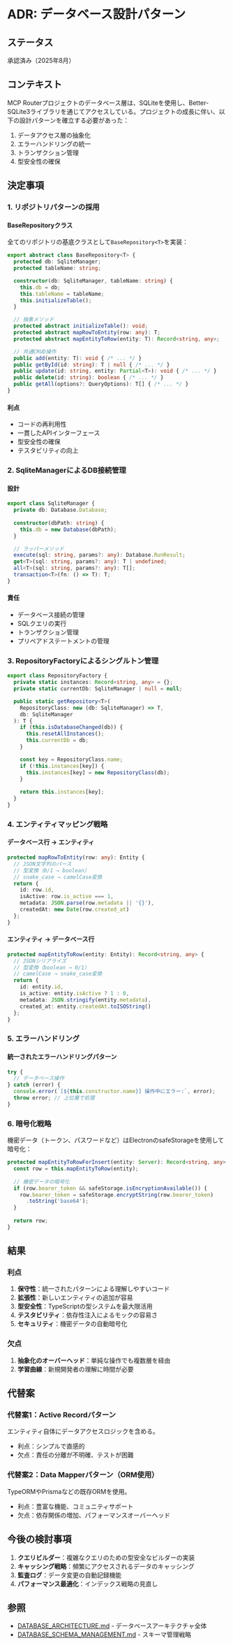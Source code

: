 # ADR: データベース設計パターン

## ステータス
承認済み（2025年8月）

## コンテキスト
MCP Routerプロジェクトのデータベース層は、SQLiteを使用し、Better-SQLite3ライブラリを通じてアクセスしている。プロジェクトの成長に伴い、以下の設計パターンを確立する必要があった：

1. データアクセス層の抽象化
2. エラーハンドリングの統一
3. トランザクション管理
4. 型安全性の確保

## 決定事項

### 1. リポジトリパターンの採用

#### BaseRepositoryクラス
全てのリポジトリの基底クラスとして`BaseRepository<T>`を実装：

```typescript
export abstract class BaseRepository<T> {
  protected db: SqliteManager;
  protected tableName: string;

  constructor(db: SqliteManager, tableName: string) {
    this.db = db;
    this.tableName = tableName;
    this.initializeTable();
  }

  // 抽象メソッド
  protected abstract initializeTable(): void;
  protected abstract mapRowToEntity(row: any): T;
  protected abstract mapEntityToRow(entity: T): Record<string, any>;

  // 共通CRUD操作
  public add(entity: T): void { /* ... */ }
  public getById(id: string): T | null { /* ... */ }
  public update(id: string, entity: Partial<T>): void { /* ... */ }
  public delete(id: string): boolean { /* ... */ }
  public getAll(options?: QueryOptions): T[] { /* ... */ }
}
```

#### 利点
- コードの再利用性
- 一貫したAPIインターフェース
- 型安全性の確保
- テスタビリティの向上

### 2. SqliteManagerによるDB接続管理

#### 設計
```typescript
export class SqliteManager {
  private db: Database.Database;
  
  constructor(dbPath: string) {
    this.db = new Database(dbPath);
  }

  // ラッパーメソッド
  execute(sql: string, params?: any): Database.RunResult;
  get<T>(sql: string, params?: any): T | undefined;
  all<T>(sql: string, params?: any): T[];
  transaction<T>(fn: () => T): T;
}
```

#### 責任
- データベース接続の管理
- SQLクエリの実行
- トランザクション管理
- プリペアドステートメントの管理

### 3. RepositoryFactoryによるシングルトン管理

```typescript
export class RepositoryFactory {
  private static instances: Record<string, any> = {};
  private static currentDb: SqliteManager | null = null;

  public static getRepository<T>(
    RepositoryClass: new (db: SqliteManager) => T,
    db: SqliteManager
  ): T {
    if (this.isDatabaseChanged(db)) {
      this.resetAllInstances();
      this.currentDb = db;
    }

    const key = RepositoryClass.name;
    if (!this.instances[key]) {
      this.instances[key] = new RepositoryClass(db);
    }
    
    return this.instances[key];
  }
}
```

### 4. エンティティマッピング戦略

#### データベース行 → エンティティ
```typescript
protected mapRowToEntity(row: any): Entity {
  // JSON文字列のパース
  // 型変換（0/1 → boolean）
  // snake_case → camelCase変換
  return {
    id: row.id,
    isActive: row.is_active === 1,
    metadata: JSON.parse(row.metadata || '{}'),
    createdAt: new Date(row.created_at)
  };
}
```

#### エンティティ → データベース行
```typescript
protected mapEntityToRow(entity: Entity): Record<string, any> {
  // JSONシリアライズ
  // 型変換（boolean → 0/1）
  // camelCase → snake_case変換
  return {
    id: entity.id,
    is_active: entity.isActive ? 1 : 0,
    metadata: JSON.stringify(entity.metadata),
    created_at: entity.createdAt.toISOString()
  };
}
```

### 5. エラーハンドリング

#### 統一されたエラーハンドリングパターン
```typescript
try {
  // データベース操作
} catch (error) {
  console.error(`[${this.constructor.name}] 操作中にエラー:`, error);
  throw error; // 上位層で処理
}
```

### 6. 暗号化戦略

機密データ（トークン、パスワードなど）はElectronのsafeStorageを使用して暗号化：

```typescript
protected mapEntityToRowForInsert(entity: Server): Record<string, any> {
  const row = this.mapEntityToRow(entity);
  
  // 機密データの暗号化
  if (row.bearer_token && safeStorage.isEncryptionAvailable()) {
    row.bearer_token = safeStorage.encryptString(row.bearer_token)
      .toString('base64');
  }
  
  return row;
}
```

## 結果

### 利点
1. **保守性**：統一されたパターンによる理解しやすいコード
2. **拡張性**：新しいエンティティの追加が容易
3. **型安全性**：TypeScriptの型システムを最大限活用
4. **テスタビリティ**：依存性注入によるモックの容易さ
5. **セキュリティ**：機密データの自動暗号化

### 欠点
1. **抽象化のオーバーヘッド**：単純な操作でも複数層を経由
2. **学習曲線**：新規開発者の理解に時間が必要

## 代替案

### 代替案1：Active Recordパターン
エンティティ自体にデータアクセスロジックを含める。
- 利点：シンプルで直感的
- 欠点：責任の分離が不明確、テストが困難

### 代替案2：Data Mapperパターン（ORM使用）
TypeORMやPrismaなどの既存ORMを使用。
- 利点：豊富な機能、コミュニティサポート
- 欠点：依存関係の増加、パフォーマンスオーバーヘッド

## 今後の検討事項

1. **クエリビルダー**：複雑なクエリのための型安全なビルダーの実装
2. **キャッシング戦略**：頻繁にアクセスされるデータのキャッシング
3. **監査ログ**：データ変更の自動記録機能
4. **パフォーマンス最適化**：インデックス戦略の見直し

## 参照
- [DATABASE_ARCHITECTURE.md](DATABASE_ARCHITECTURE.md) - データベースアーキテクチャ全体
- [DATABASE_SCHEMA_MANAGEMENT.md](DATABASE_SCHEMA_MANAGEMENT.md) - スキーマ管理戦略
